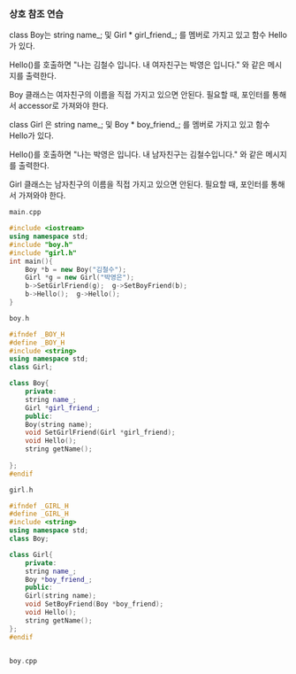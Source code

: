 ### 상호 참조 연습

class Boy는 string name_; 및 Girl * girl_friend_; 를 멤버로 가지고 있고 함수 Hello 가 있다. 

Hello()를 호출하면 "나는 김철수 입니다. 내 여자친구는 박영은 입니다." 와 같은 메시지를 출력한다. 

Boy 클래스는 여자친구의 이름을 직접 가지고 있으면 안된다. 필요할 때, 포인터를 통해서 accessor로 가져와야 한다.

class Girl 은 string name_; 및 Boy * boy_friend_; 를 멤버로 가지고 있고 함수 Hello가 있다. 

Hello()를 호출하면 "나는 박영은 입니다. 내 남자친구는 김철수입니다." 와 같은 메시지를 출력한다. 

Girl 클래스는 남자친구의 이름을 직접 가지고 있으면 안된다. 필요할 때, 포인터를 통해서 가져와야 한다.

```C++
main.cpp

#include <iostream>
using namespace std;
#include "boy.h"
#include "girl.h"
int main(){
	Boy *b = new Boy("김철수");
	Girl *g = new Girl("박영은");
	b->SetGirlFriend(g);  g->SetBoyFriend(b);
	b->Hello();  g->Hello();
}

```

```C++
boy.h 

#ifndef _BOY_H
#define _BOY_H
#include <string>
using namespace std;
class Girl;

class Boy{
	private:
	string name_;
	Girl *girl_friend_;
	public:
	Boy(string name);
	void SetGirlFriend(Girl *girl_friend);
	void Hello();
	string getName();
	
};
#endif
```

```C++
girl.h 

#ifndef _GIRL_H
#define _GIRL_H
#include <string>
using namespace std;
class Boy;

class Girl{
	private:
	string name_;
	Boy *boy_friend_;
	public:
	Girl(string name);
	void SetBoyFriend(Boy *boy_friend);
	void Hello();
	string getName();
};
#endif
```

```C++

boy.cpp
```




